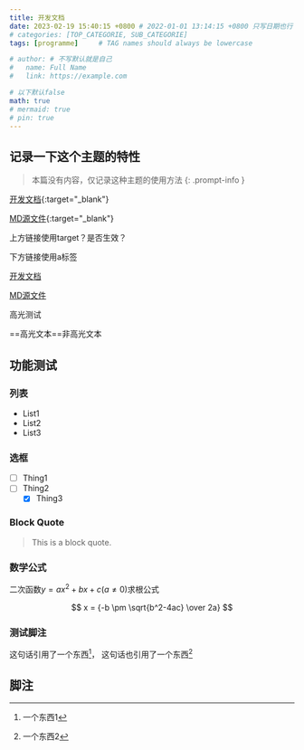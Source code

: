```yaml
---
title: 开发文档
date: 2023-02-19 15:40:15 +0800 # 2022-01-01 13:14:15 +0800 只写日期也行；不写秒也行；这样也行 2022-03-09T00:55:42+08:00
# categories: [TOP_CATEGORIE, SUB_CATEGORIE]
tags: [programme]     # TAG names should always be lowercase

# author: # 不写默认就是自己
#   name: Full Name
#   link: https://example.com

# 以下默认false
math: true
# mermaid: true
# pin: true
---
```


## 记录一下这个主题的特性

> 本篇没有内容，仅记录这种主题的使用方法
{: .prompt-info }

[开发文档](https://chirpy.cotes.page/posts/text-and-typography/){:target="_blank"}

[MD源文件](https://github.com/cotes2020/jekyll-theme-chirpy/blob/master/_posts/2019-08-08-text-and-typography.md?plain=1){:target="_blank"}

上方链接使用target？是否生效？

下方链接使用a标签

<a href="https://chirpy.cotes.page/posts/text-and-typography/" target="_blank">开发文档</a>

<a href="https://github.com/cotes2020/jekyll-theme-chirpy/blob/master/_posts/2019-08-08-text-and-typography.md?plain=1" target="_blank">MD源文件</a>

高光测试

==高光文本==非高光文本

## 功能测试

### 列表

- List1
- List2
- List3

### 选框

- [ ] Thing1
- [ ] Thing2
    - [x] Thing3

### Block Quote

> This is a block quote.

### 数学公式

二次函数$y=ax^2+bx+c(a \ne 0)$求根公式

$$ x = {-b \pm \sqrt{b^2-4ac} \over 2a} $$

### 测试脚注

这句话引用了一个东西[^1]， 这句话也引用了一个东西[^2]

## 脚注

[^1]: 一个东西1
[^2]: 一个东西2
